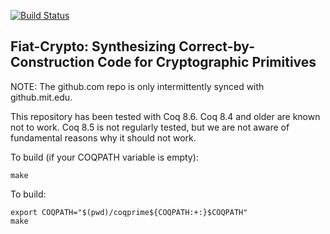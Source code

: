 [![Build Status](https://api.travis-ci.org/mit-plv/fiat-crypto.png?branch=master)](https://travis-ci.org/mit-plv/fiat-crypto)

Fiat-Crypto: Synthesizing Correct-by-Construction Code for Cryptographic Primitives
-----

NOTE: The github.com repo is only intermittently synced with
github.mit.edu.

This repository has been tested with Coq 8.6. Coq 8.4 and older are known not to work. Coq 8.5 is not regularly tested, but we are not aware of fundamental reasons why it should not work.

To build (if your COQPATH variable is empty):

	make

To build:

	export COQPATH="$(pwd)/coqprime${COQPATH:+:}$COQPATH"
	make
